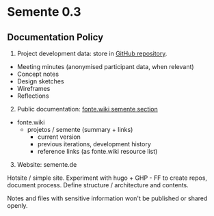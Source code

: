 # Semente 0.3

## Documentation Policy

1. Project development data: store in [GitHub repository](https://github.com/semente-de/documentation).

- Meeting minutes (anonymised participant data, when relevant)
- Concept notes
- Design sketches
- Wireframes
- Reflections

2. Public documentation: [fonte.wiki semente section](https://fonte.wiki/projetos/semente)

- fonte.wiki
	- projetos / semente (summary + links)
		- current version
		- previous iterations, development history
		- reference links (as fonte.wiki resource list)

3. Website: semente.de

Hotsite / simple site. Experiment with hugo + GHP - FF to create repos, document process. Define structure / architecture and contents.

Notes and files with sensitive information won't be published or shared openly.